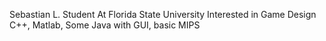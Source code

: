 Sebastian L.
Student At Florida State University
Interested in Game Design
C++, Matlab, Some Java with GUI, basic MIPS
